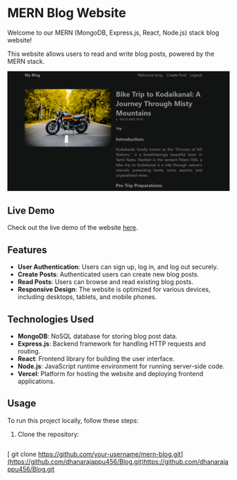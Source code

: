 # MERN Blog Website

Welcome to our MERN (MongoDB, Express.js, React, Node.js) stack blog website!

This website allows users to read and write blog posts, powered by the MERN stack.

![MERN Blog Website Screenshot](screenshot.png)

## Live Demo

Check out the live demo of the website [here](https://blog-guxz.vercel.app/).

## Features

- **User Authentication**: Users can sign up, log in, and log out securely.
- **Create Posts**: Authenticated users can create new blog posts.
- **Read Posts**: Users can browse and read existing blog posts.
- **Responsive Design**: The website is optimized for various devices, including desktops, tablets, and mobile phones.

## Technologies Used

- **MongoDB**: NoSQL database for storing blog post data.
- **Express.js**: Backend framework for handling HTTP requests and routing.
- **React**: Frontend library for building the user interface.
- **Node.js**: JavaScript runtime environment for running server-side code.
- **Vercel**: Platform for hosting the website and deploying frontend applications.

## Usage

To run this project locally, follow these steps:

1. Clone the repository:

   ```bash
  [ git clone https://github.com/your-username/mern-blog.git](https://github.com/dhanarajappu456/Blog.git)https://github.com/dhanarajappu456/Blog.git
